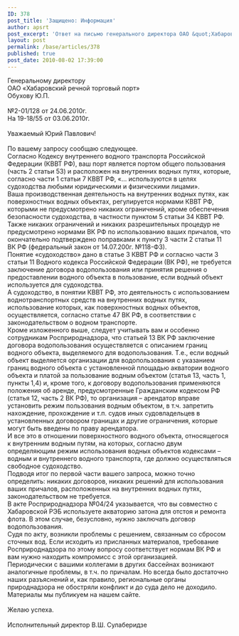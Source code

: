 ```yaml
---
ID: 378
post_title: 'Защищено: Информация'
author: apsrt
post_excerpt: 'Ответ на письмо генерального директора ОАО &quot;Хабаровский речной торговый порт&quot; Обухова Ю.П.'
layout: post
permalink: /base/articles/378
published: true
post_date: 2010-08-02 17:39:00
---
```

Генеральному директору<br />
ОАО «Хабаровский  речной торговый порт»<br />
Обухову Ю.П.<br />
<br />
№2-01/128 от 24.06.2010г.<br />
На 19-18/55 от 03.06.2010г.<br />
<br />
Уважаемый Юрий Павлович!<br />
<br />
По вашему запросу сообщаю следующее.<br />
Согласно Кодексу внутреннего водного транспорта Российской Федерации (КВВТ  РФ), ваш порт  является портом общего пользования (часть 2 статьи 53) и расположен на внутренних водных путях, которые, согласно части 1 статьи 7 КВВТ РФ, «… используются в целях судоходства любыми  юридическими и физическими лицами».<br />
Ваша производственная деятельность на внутренних водных путях, как  поверхностных водных объектах, регулируется нормами КВВТ РФ, которыми не предусмотрено никаких ограничений, кроме обеспечения безопасности судоходства, в частности пунктом 5 статьи 34 КВВТ РФ.<br />
Также  никаких ограничений и никаких разрешительных процедур не предусмотрено нормами ВК РФ по использованию ваших причалов, что окончательно подтверждено поправками к пункту 3 части 2 статьи 11 ВК РФ (федеральный закон от 14.07.200г. №118-ФЗ).<br />
Понятие «судоходство» дано в статье 3 КВВТ РФ и согласно части 3 статьи 11 Водного кодекса Российской Федерации (ВК РФ), не требуется заключение договора водопользования или  принятия  решения о предоставлении водного объекта в пользование, если водный объект используется для судоходства.<br />
А судоходство, в понятии  КВВТ РФ, это деятельность с использованием воднотранспортных средств на внутренних водных путях, использование которых, как поверхностных водных объектов, осуществляется, согласно статье 47 ВК РФ, в соответствии с законодательством о водном транспорте.<br />
Кроме изложенного выше, следует  учитывать  вам и особенно сотрудникам Росприроднадзора, что статьей 13 ВК РФ заключение договора водопользования осуществляется с  описанием границ водного объекта,  выделяемого для водопользования. Т.е., если водный объект выделяется организации для  водопользования с указанием границ водного объекта с установленной  площадью акватории водного объекта и платой за пользование водным объектом (статья 13, часть 1,  пункты 1,4) и, кроме того, к договору водопользования применяются положения об аренде, предусмотренные Гражданским кодексом РФ (статья 12, часть 2 ВК РФ), то  организация – арендатор вправе установить режим пользования водным объектом, в т.ч. запретить  нахождение, прохождение и т.п. судов иных судовладельцев в установленных договором границах и другие  ограничения, которые могут быть введены по праву арендатора.<br />
И все это в отношении  поверхностного водного объекта, относящегося к внутренним водным путям, на которых, согласно двум определяющим режим использования водных объектов кодексами – водным и внутреннего водного транспорта, где должно осуществляться свободное судоходство.<br />
Подводя итог по первой части вашего запроса, можно точно определить: никаких договоров, никаких решений для использования ваших причалов, расположенных  на внутренних водных путях,  законодательством не требуется.<br />
В акте Росприроднадзора  №04/24 указывается, что вы совместно с Хабаровской РЭБ используете акваторию затона для отстоя и ремонта флота. В этом случае, безусловно,  нужно заключать договор водопользования.<br />
Судя по акту, возникли проблемы с решением, связанным со сбросом сточных вод. Если исходить из  присланных материалов, требование Росприроднадзора по этому вопросу соответствует нормам ВК РФ и вам нужно находить  компромисс с этой организацией.<br />
Периодически с вашими коллегами в других бассейнах возникают аналогичные проблемы, в т.ч. по  причалам. Но всегда было достаточно наших разъяснений и, как правило,  региональные органы  природнадзора не  обостряли конфликт и до суда дело не доходило.<br />
Материалы мы публикуем на нашем сайте.<br />
<br />
Желаю успеха.<br />
<br />
Исполнительный директор                                   В.Ш. Сулаберидзе